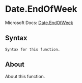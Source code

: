 ---
---

# Date.EndOfWeek

Microsoft Docs: [Date.EndOfWeek](https://docs.microsoft.com/en-us/powerquery-m/date-endofweek)

## Syntax

```
Syntax for this function.
```

## About

About this function.

